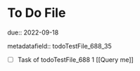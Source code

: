 # To Do File

due:: 2022-09-18

metadatafield:: todoTestFile_688_35

- [ ] Task of todoTestFile_688 1 [[Query me]]
